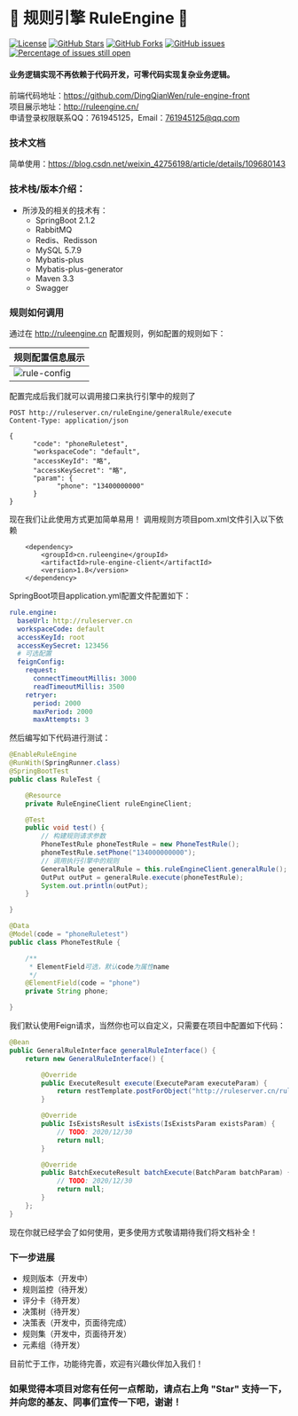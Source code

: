 # 📌 规则引擎 RuleEngine 📌
[![License](https://img.shields.io/badge/license-Apache%202-4EB1BA.svg)](https://www.apache.org/licenses/LICENSE-2.0.html)
[![GitHub Stars](https://img.shields.io/github/stars/DingQianWen/rule-engine)](https://github.com/DingQianWen/rule-engine/stargazers)
[![GitHub Forks](https://img.shields.io/github/forks/DingQianWen/rule-engine)](https://github.com/DingQianWen/rule-engine/fork)
[![GitHub issues](https://img.shields.io/github/issues/DingQianWen/rule-engine.svg)](https://github.com/DingQianWen/rule-engine/issues)
[![Percentage of issues still open](http://isitmaintained.com/badge/open/DingQianWen/rule-engine.svg)](https://github.com/DingQianWen/rule-engine/issues "Percentage of issues still open")

#### 业务逻辑实现不再依赖于代码开发，可零代码实现复杂业务逻辑。

前端代码地址：https://github.com/DingQianWen/rule-engine-front  
项目展示地址：http://ruleengine.cn/   
申请登录权限联系QQ：761945125，Email：761945125@qq.com

### 技术文档
简单使用：https://blog.csdn.net/weixin_42756198/article/details/109680143  

### 技术栈/版本介绍：
- 所涉及的相关的技术有：
    - SpringBoot 2.1.2
    - RabbitMQ
    - Redis、Redisson
    - MySQL 5.7.9
    - Mybatis-plus
    - Mybatis-plus-generator
    - Maven 3.3
    - Swagger  

### 规则如何调用
通过在 http://ruleengine.cn 配置规则，例如配置的规则如下：  

| 规则配置信息展示 |
|---|
| ![rule-config](https://boot-rule.oss-cn-beijing.aliyuncs.com/rule-config.png)|


配置完成后我们就可以调用接口来执行引擎中的规则了  
```
POST http://ruleserver.cn/ruleEngine/generalRule/execute
Content-Type: application/json

{
      "code": "phoneRuletest",
      "workspaceCode": "default",
      "accessKeyId": "略", 
      "accessKeySecret": "略",
      "param": {
            "phone": "13400000000"
      }
}
```

现在我们让此使用方式更加简单易用！
调用规则方项目pom.xml文件引入以下依赖
```pom
    <dependency>
        <groupId>cn.ruleengine</groupId>
        <artifactId>rule-engine-client</artifactId>
        <version>1.8</version>
    </dependency>
```
SpringBoot项目application.yml配置文件配置如下：
```yml
rule.engine:
  baseUrl: http://ruleserver.cn
  workspaceCode: default
  accessKeyId: root
  accessKeySecret: 123456
  # 可选配置
  feignConfig:
    request:
      connectTimeoutMillis: 3000
      readTimeoutMillis: 3500
    retryer:
      period: 2000
      maxPeriod: 2000
      maxAttempts: 3
```
然后编写如下代码进行测试：  
```java
@EnableRuleEngine
@RunWith(SpringRunner.class)
@SpringBootTest
public class RuleTest {

    @Resource
    private RuleEngineClient ruleEngineClient;

    @Test
    public void test() {
        // 构建规则请求参数
        PhoneTestRule phoneTestRule = new PhoneTestRule();
        phoneTestRule.setPhone("134000000000");
        // 调用执行引擎中的规则
        GeneralRule generalRule = this.ruleEngineClient.generalRule();
        OutPut outPut = generalRule.execute(phoneTestRule);
        System.out.println(outPut);
    }

}

@Data
@Model(code = "phoneRuletest")
public class PhoneTestRule {

    /**
     * ElementField可选，默认code为属性name
     */
    @ElementField(code = "phone")
    private String phone;

}
```

我们默认使用Feign请求，当然你也可以自定义，只需要在项目中配置如下代码：
```java
@Bean
public GeneralRuleInterface generalRuleInterface() {
    return new GeneralRuleInterface() {

        @Override
        public ExecuteResult execute(ExecuteParam executeParam) {
            return restTemplate.postForObject("http://ruleserver.cn/ruleEngine/generalRule/execute", executeParam, ExecuteResult.class);
        }

        @Override
        public IsExistsResult isExists(IsExistsParam existsParam) {
            // TODO: 2020/12/30  
            return null;
        }

        @Override
        public BatchExecuteResult batchExecute(BatchParam batchParam) {
            // TODO: 2020/12/30  
            return null;
        }
    };
}
```
现在你就已经学会了如何使用，更多使用方式敬请期待我们将文档补全！


### 下一步进展
 - 规则版本（开发中）  
 - 规则监控（待开发）  
 - 评分卡（待开发）  
 - 决策树（待开发）   
 - 决策表（开发中，页面待完成）   
 - 规则集（开发中，页面待开发）
 - 元素组（待开发）

目前忙于工作，功能待完善，欢迎有兴趣伙伴加入我们！
 
### 如果觉得本项目对您有任何一点帮助，请点右上角 "Star" 支持一下， 并向您的基友、同事们宣传一下吧，谢谢！

